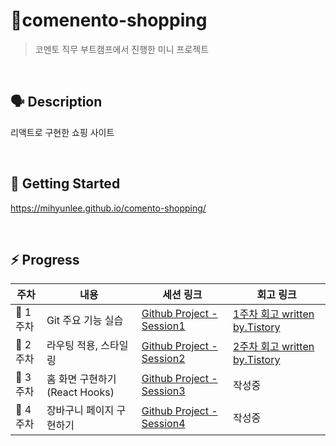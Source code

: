 # 🛒comenento-shopping

> 코멘토 직무 부트캠프에서 진행한 미니 프로젝트

<br/>

## 🗣️ Description

리액트로 구현한 쇼핑 사이트

<br/>

<!-- 추후 사용 기술 작성하기 -->

## 🚀 Getting Started

https://mihyunlee.github.io/comento-shopping/

<br/>

## ⚡ Progress

| 주차     | 내용                           | 세션 링크                                                                  | 회고 링크                                                            |
| -------- | ------------------------------ | -------------------------------------------------------------------------- | -------------------------------------------------------------------- |
| 🥚 1주차 | Git 주요 기능 실습             | [Github Project - Session1](https://github.com/users/mihyunLee/projects/2) | [1주차 회고 written by.Tistory](https://codingmyoni.tistory.com/155) |
| 🐣 2주차 | 라우팅 적용, 스타일링          | [Github Project - Session2](https://github.com/users/mihyunLee/projects/3) | [2주차 회고 written by.Tistory](https://codingmyoni.tistory.com/157) |
| 🐤 3주차 | 홈 화면 구현하기 (React Hooks) | [Github Project - Session3](https://github.com/users/mihyunLee/projects/4) | 작성중                                                               |
| 🐔 4주차 | 장바구니 페이지 구현하기       | [Github Project - Session4](https://github.com/users/mihyunLee/projects/5) | 작성중                                                               |

<!-- TODO:기능 작성 -->
<!-- ## ✅ Feature -->

<!-- TODO: 폴더 구조-->
<!-- ## 🗂️ Project Structure -->
